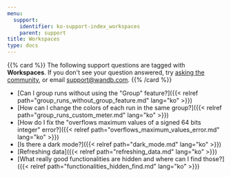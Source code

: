 ```yaml
---
menu:
  support:
    identifier: ko-support-index_workspaces
    parent: support
title: Workspaces
type: docs
---
```


{{% card %}}
The following support questions are tagged with <b>Workspaces</b>. If you don't see 
your question answered, try [asking the community](https://community.wandb.ai/), 
or email [support@wandb.com](mailto:support@wandb.com).
{{% /card %}}

- [Can I group runs without using the "Group" feature?]({{< relref path="group_runs_without_group_feature.md" lang="ko" >}})
- [How can I change the colors of each run in the same group?]({{< relref path="group_runs_custom_meter.md" lang="ko" >}})
- [How do I fix the "overflows maximum values of a signed 64 bits integer" error?]({{< relref path="overflows_maximum_values_error.md" lang="ko" >}})
- [Is there a dark mode?]({{< relref path="dark_mode.md" lang="ko" >}})
- [Refreshing data]({{< relref path="refreshing_data.md" lang="ko" >}})
- [What really good functionalities are hidden and where can I find those?]({{< relref path="functionalities_hidden_find.md" lang="ko" >}})